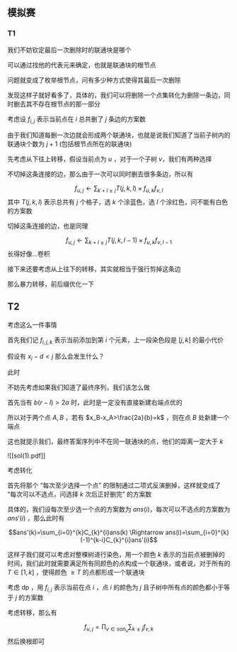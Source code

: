 ## 模拟赛

### T1

我们不妨钦定最后一次删除时的联通块是哪个

可以通过找他的代表元来确定，也就是联通块的根节点

问题就变成了枚举根节点，问有多少种方式使得其最后一次删除

发现这样子就好看多了，具体的，我们可以将删除一个点集转化为删除一条边，同时删去其不存在根节点的那一部分

考虑设 $f_{i,j}$ 表示当前点在 $i$ 总共删了 $j$ 条边的方案数

由于我们知道每删一次边就会形成两个联通块，也就是说我们知道了当前子树内的联通块个数为 $j+1$ (包括根节点所在的联通块)

先考虑从下往上转移，假设当前点为 $u$ ，对于一个子树 $v$，我们有两种选择

不切掉这条连接的边，那么由于一次可以同时删去很多条边，所以有

$$f_{u,j}\leftarrow \sum_{k+l\ge j}T(j,k,l) \times f_{u,k}f_{v,l}$$
其中 $T(j,k,l)$ 表示总共有 $j$ 个格子，选 $k$ 个涂蓝色，选 $l$ 个涂红色，问不能有白色的方案数


切掉这条连接的边，也是同理

$$f_{u,j}\leftarrow \sum_{k+l\ge j}T(j,k,l-1) \times f_{u,k}f_{v,l-1}$$
长得好像...卷积

接下来还要考虑从上往下的转移，其实就相当于强行剪掉这条边

那么暴力转移，前后缀优化一下





## T2

考虑这么一件事情

首先我们记 $f_{i,j,k}$ 表示当前添加到第 $i$ 个元素，上一段染色段是 $[j,k]$ 的最小代价

假设有 $x_i-d<j$ 那么会发生什么？

此时


不妨先考虑如果我们知道了最终序列，我们该怎么做

首先当有 $b(r-l)>2a$ 时，此时是一定没有直接新建右端点优的

所以对于两个点 $A,B$ ，若有 $x_B-x_A>\frac{2a}{b}=k$ ，则在点 $B$ 处新建一个端点

这也就提示我们，最终答案序列中不在同一联通块的点，他们的距离一定大于 $k$ 


![[sol(1).pdf]]


考虑转化


首先将那个 “每次至少选择一个点” 的限制通过二项式反演删掉，这样就变成了 “每次可以不选点，问选择 $k$ 次后正好删完” 的方案数

具体的，我们设每次至少选一个点的方案数为 $ans(i)$，每次可以不选点的方案数为 $ans'(i)$  ，那么此时有

$$ans'(k)=\sum_{i=0}^{k}C_{k}^{i}ans(k) \Rightarrow ans(i)=\sum_{i=0}^{k}(-1)^{k-i}C_{k}^{i}ans'(i)$$

这样子我们就可以考虑对整棵树进行染色，用一个颜色 $k$ 表示的当前点被删掉的时间，我们此时就需要满足所有同颜色的点构成一个联通块，或者说，对于所有的 $T\in[1,k]$ ，使得颜色 $\ge T$ 的点都形成一个联通块

考虑 dp ，用 $f_{i,j}$ 表示当前在点 $i$ ，点 $i$ 的颜色为 $j$ 且子树中所有点的颜色都小于等于 $j$ 的方案数

考虑转移，那么有

$$f_{u,j}=\prod_{v\in son_u} \sum_{k\le j}f_{v,k}$$
然后换根即可